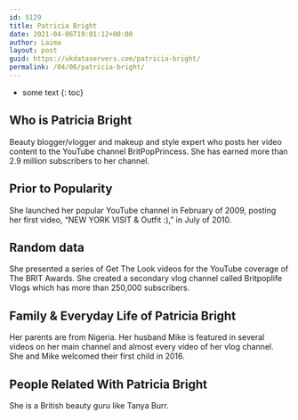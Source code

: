 ```yaml
---
id: 5129
title: Patricia Bright
date: 2021-04-06T19:01:12+00:00
author: Laima
layout: post
guid: https://ukdataservers.com/patricia-bright/
permalink: /04/06/patricia-bright/
---
```


* some text
{: toc}


## Who is Patricia Bright
                  
                  
                  
Beauty blogger/vlogger and makeup and style expert who posts her video content to the YouTube channel BritPopPrincess. She has earned more than 2.9 million subscribers to her channel.
                  
              
            
              
            
                
                
                
## Prior to Popularity
                  
                  
                  
She launched her popular YouTube channel in February of 2009, posting her first video, &#8220;NEW YORK VISIT & Outfit :),&#8221; in July of 2010.
                  
              
            
              
            
                
                
                
## Random data
                  
                  
                  
She presented a series of Get The Look videos for the YouTube coverage of The BRIT Awards. She created a secondary vlog channel called Britpoplife Vlogs which has more than 250,000 subscribers.
                  
              
            
              
            
                
                
                
## Family & Everyday Life of Patricia Bright
                  
                  
                  
Her parents are from Nigeria. Her husband Mike is featured in several videos on her main channel and almost every video of her vlog channel. She and Mike welcomed their first child in 2016.
                  
              
            
              
            
                
                
                
## People Related With Patricia Bright
                  
                  
                  
She is a British beauty guru like Tanya Burr.
                  
              
            
              
            
                
              
            
              
              
            
            
              
            
          
          
          